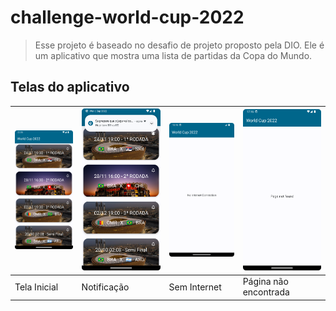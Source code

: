 # challenge-world-cup-2022
> Esse projeto é baseado no desafio de projeto proposto pela DIO. Ele é um aplicativo que mostra uma lista de partidas da Copa do Mundo. 

## Telas do aplicativo

| ![](chalenge_world_cup_home.png) | ![](challenge_world_cup_cup_notification.png) | ![](challenge_world_cup_no_connection.png)|  ![](challenge_world_cup_error_404.png) |
| -------------------------------- | ------------------------------------------|-------------------------------------------|-----------------------------------|
| Tela Inicial                     | Notificação                               | Sem Internet                              | Página não encontrada  
